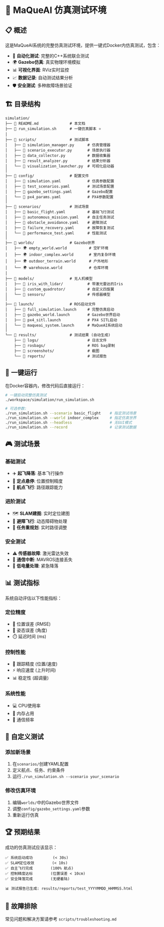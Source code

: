 # 🚁 MaQueAI 仿真测试环境

## 📋 概述

这是MaQueAI系统的完整仿真测试环境，提供一键式Docker内仿真测试，包含：

- 🎯 **自动化测试**: 完整的C++系统联合测试
- 🌍 **Gazebo仿真**: 真实物理环境模拟
- 📊 **可视化界面**: RViz实时监控
- 📈 **数据记录**: 自动测试结果分析
- 🛡️ **安全测试**: 多种故障场景验证

## 🏗️ 目录结构

```
simulation/
├── 📄 README.md              # 本文档
├── 📄 run_simulation.sh      # 一键仿真脚本 ⭐
│
├── 📁 scripts/               # 测试脚本
│   ├── 🐍 simulation_manager.py      # 仿真管理器
│   ├── 🐍 scenario_executor.py       # 场景执行器  
│   ├── 🐍 data_collector.py          # 数据收集器
│   ├── 🐍 result_analyzer.py         # 结果分析器
│   └── 🐍 visualization_launcher.py  # 可视化启动器
│
├── 📁 config/                # 配置文件
│   ├── 📄 simulation.yaml            # 仿真参数配置
│   ├── 📄 test_scenarios.yaml        # 测试场景配置
│   ├── 📄 gazebo_settings.yaml       # Gazebo配置
│   └── 📄 px4_params.yaml            # PX4参数配置
│
├── 📁 scenarios/             # 测试场景
│   ├── 📄 basic_flight.yaml          # 基础飞行测试
│   ├── 📄 autonomous_mission.yaml    # 自主任务测试
│   ├── 📄 obstacle_avoidance.yaml    # 避障测试
│   ├── 📄 failure_recovery.yaml      # 故障恢复测试
│   └── 📄 performance_test.yaml      # 性能测试
│
├── 📁 worlds/                # Gazebo世界
│   ├── 🌍 empty_world.world          # 空旷环境
│   ├── 🌍 indoor_complex.world       # 室内复杂环境
│   ├── 🌍 outdoor_terrain.world      # 户外地形
│   └── 🌍 warehouse.world            # 仓库环境
│
├── 📁 models/                # 无人机模型
│   ├── 📁 iris_with_lidar/           # 带激光雷达的Iris
│   ├── 📁 custom_quadrotor/          # 自定义四旋翼
│   └── 📁 sensors/                   # 传感器模型
│
├── 📁 launch/                # ROS启动文件
│   ├── 📄 full_simulation.launch     # 完整仿真启动
│   ├── 📄 gazebo_world.launch        # Gazebo世界启动
│   ├── 📄 px4_sitl.launch            # PX4 SITL启动
│   └── 📄 maqueai_system.launch      # MaQueAI系统启动
│
└── 📁 results/               # 测试结果 (自动生成)
    ├── 📁 logs/                      # 日志文件
    ├── 📁 rosbags/                   # ROS bag录制
    ├── 📁 screenshots/               # 截图
    └── 📁 reports/                   # 测试报告
```

## 🚀 一键运行

在Docker容器内，修改代码后直接运行：

```bash
# 一键启动完整仿真测试
./workspace/simulation/run_simulation.sh

# 可选参数:
./run_simulation.sh --scenario basic_flight    # 指定测试场景
./run_simulation.sh --world indoor_complex     # 指定仿真世界  
./run_simulation.sh --headless                 # 无GUI模式
./run_simulation.sh --record                   # 记录测试数据
```

## 🎮 测试场景

### 基础测试
- ✈️ **起飞降落**: 基本飞行操作
- 🎯 **定点悬停**: 位置控制精度
- 📍 **航点飞行**: 路径跟踪能力

### 进阶测试  
- 🗺️ **SLAM建图**: 实时定位建图
- 🚧 **避障飞行**: 动态障碍物处理
- 🔄 **任务重规划**: 实时路径调整

### 安全测试
- ⚠️ **传感器故障**: 激光雷达失效
- 📡 **通信中断**: MAVROS连接丢失
- 🔋 **低电量处理**: 紧急降落

## 📊 测试指标

系统自动评估以下性能指标：

### 定位精度
- 📍 位置误差 (RMSE)
- 🧭 姿态误差 (角度)
- ⏱️ 延迟时间 (ms)

### 控制性能
- 🎯 跟踪精度 (位置/速度)
- ⚡ 响应速度 (上升时间)
- 📊 稳定性 (超调量)

### 系统性能
- 💻 CPU使用率
- 💾 内存占用
- 📡 通信频率

## 🔧 自定义测试

### 添加新场景
1. 在`scenarios/`创建YAML配置
2. 定义航点、任务、约束条件
3. 运行`./run_simulation.sh --scenario your_scenario`

### 修改仿真环境
1. 编辑`worlds/`中的Gazebo世界文件
2. 调整`config/gazebo_settings.yaml`参数
3. 重新运行仿真

## 🏆 预期结果

成功的仿真测试应该显示：

```
✅ 系统启动成功         (< 30s)
✅ SLAM定位收敛        (< 10s)  
✅ 自主飞行完成        (100% 航点)
✅ 控制精度达标        (位置误差 < 10cm)
✅ 安全降落完成        (无硬着陆)

📊 测试报告已生成: results/reports/test_YYYYMMDD_HHMMSS.html
```

## 🐛 故障排除

常见问题和解决方案请参考 `scripts/troubleshooting.md` 